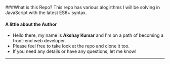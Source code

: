 ###What is this Repo? 
    This repo has various alogirthms I will be 
    solving in JavaScript with the latest ES6+ syntax.

#### A little about the Author

* Hello there, my name is **Akshay Kumar** and I'm on 
a path of becoming a front-end web developer. 
* Please feel free to take look at the repo and clone it too.
* If you need any details or have any questions, let me know!
---
